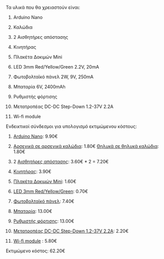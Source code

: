 Τα υλικά που θα χρειαστούν είναι:

1. Arduino Nano
2. Καλώδια
3. 2 Αισθητήρες απόστασης
4. Κινητήρας
5. Πλακέτα Δοκιμών Mini
6. LED 3mm Red/Yellow/Green 2.2V, 20mA

7. Φωτοβολταϊκό πάνελ 2W, 9V, 250mA
8. Μπαταρία 6V, 2400mAh
9. Ρυθμιστής φόρτισης
10. Μετατροπέας DC-DC Step-Down 1.2-37V 2.2A
11. Wi-fi module


Ενδεικτικοί σύνδεσμοι για υπολογισμό εκτιμώμενου κόστους:

1. [Arduino Nano](https://grobotronics.com/arduino-nano-compatible-ch340-with-headers.html): 9.90€
2. [Αρσενικά σε αρσενικά καλώδια](https://grobotronics.com/jumper-wires-15cm-male-to-male-pack-of-10.html): 1.80€
   [Θηλυκά σε θηλυκά καλώδια](https://grobotronics.com/jumper-wires-15cm-female-to-female-pack-of-10.html): 1.80€
3. 2 [Αισθητήρες απόστασης](https://grobotronics.com/ultrasonic-sensor-ranging-detector-2-450cm-hy-srf05.html): 3.60€ * 2 = 7.20€
4. [Κινητήρας](https://grobotronics.com/servo-micro-1.5kg.cm-plastic-gears-feetech-fs90.html): 3.90€
5. [Πλακέτα Δοκιμών Mini](https://grobotronics.com/breadboard-mini-blue.html): 1.60€
6. [LED 3mm Red/Yellow/Green](https://grobotronics.com/led-3mm-rgb-in-housing-20ma.html): 0.70€

7. [Φωτοβολταϊκό πάνελ](https://grobotronics.com/solar-cell-3w-250x140mm.html): 7.40€
8. [Μπαταρία](https://grobotronics.com/lead-acid-battery-12v-1.3ah.html): 13.00€
9. [Ρυθμιστής φόρτισης](https://grobotronics.com/solar-battery-charger-regulator-10a-dual-usb.html): 13.00€
10. [Μετατροπέας DC-DC Step-Down 1.2-37V 2.2A](https://grobotronics.com/step-down-adjustable-module-1.2-37v-2.2a-lm317t.html): 2.20€

11. [Wi-fi module](https://grobotronics.com/esp8266-wifi-module.html) : 5.80€

Εκτιμώμενο κόστος: 62.20€
